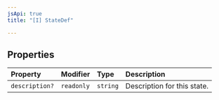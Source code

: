 ```yaml
---
jsApi: true
title: "[I] StateDef"

---
```

## Properties

| Property | Modifier | Type | Description |
| :------ | :------ | :------ | :------ |
| `description?` | `readonly` | `string` | Description for this state. |

